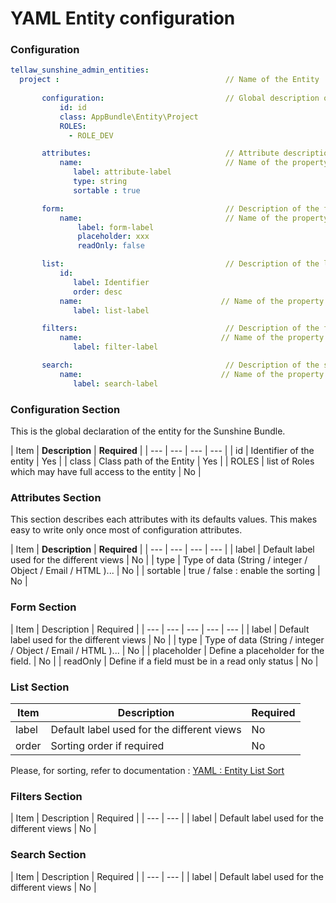 # YAML Entity configuration

### Configuration

```yaml
tellaw_sunshine_admin_entities:
  project :                                     // Name of the Entity
       
       configuration:                           // Global description of the entity
           id: id
           class: AppBundle\Entity\Project
           ROLES:
             - ROLE_DEV

       attributes:                              // Attribute description (global)
           name:                                // Name of the property to handle
              label: attribute-label
              type: string
              sortable : true

       form:                                    // Description of the form view
           name:                                // Name of the property to handle
               label: form-label
               placeholder: xxx
               readOnly: false

       list:                                    // Description of the list view
           id:
              label: Identifier
              order: desc
           name:                               // Name of the property to handle
              label: list-label

       filters:                                 // Description of the filters
           name:                               // Name of the property to handle
              label: filter-label

       search:                                  // Description of the search methods
           name:                               // Name of the property to handle
              label: search-label
```

### Configuration Section

This is the global declaration of the entity for the Sunshine Bundle.

| Item | **Description** | **Required** |
| --- | --- | --- | --- |
| id | Identifier of the entity | Yes |
| class | Class path of the Entity | Yes |
| ROLES | list of Roles which may have full access to the entity | No |

### Attributes Section

This section describes each attributes with its defaults values. This makes easy to write only once most of configuration attributes.

| Item | **Description** | **Required** |
| --- | --- | --- | --- |
| label | Default label used for the different views | No |
| type | Type of data \(String / integer / Object / Email / HTML \)... | No |
| sortable | true / false : enable the sorting | No |

### Form Section

| Item | Description | Required |
| --- | --- | --- | --- | --- |
| label | Default label used for the different views | No |
| type | Type of data \(String / integer / Object / Email / HTML \)... | No |
| placeholder | Define a placeholder for the field. | No |
| readOnly | Define if a field must be in a read only status | No |

### List Section

| Item | Description | Required |
| --- | --- | --- |
| label | Default label used for the different views | No |
| order | Sorting order if required | No |

Please, for sorting, refer to documentation : [YAML : Entity List Sort](yaml-entity-list-sort.md)

### Filters Section

| Item | Description | Required |
| --- | --- |
| label | Default label used for the different views | No |

### Search Section

| Item | Description | Required |
| --- | --- |
| label | Default label used for the different views | No |

